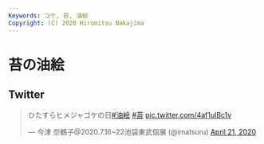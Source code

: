```yaml
---
Keywords: コケ, 苔, 油絵
Copyright: (C) 2020 Hiromitsu Nakajima
---
```


# 苔の油絵

## Twitter

<blockquote class="twitter-tweet"><p lang="ja" dir="ltr">ひたすらヒメジャゴケの日<a href="https://twitter.com/hashtag/%E6%B2%B9%E7%B5%B5?src=hash&amp;ref_src=twsrc%5Etfw">#油絵</a> <a href="https://twitter.com/hashtag/%E8%8B%94?src=hash&amp;ref_src=twsrc%5Etfw">#苔</a> <a href="https://t.co/4af1ulBc1v">pic.twitter.com/4af1ulBc1v</a></p>&mdash; 今津 奈鶴子@2020.7.16~22池袋東武個展 (@imatsuru) <a href="https://twitter.com/imatsuru/status/1252563486380486656?ref_src=twsrc%5Etfw">April 21, 2020</a></blockquote> <script async src="https://platform.twitter.com/widgets.js" charset="utf-8"></script>
